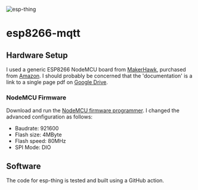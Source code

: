 ![esp-thing](https://github.com/bigginge/esp8266-mqtt/workflows/esp-thing/badge.svg?branch=master)

# esp8266-mqtt

## Hardware Setup
I used a generic ESP8266 NodeMCU board from [MakerHawk](https://www.makerhawk.com/products/makerhawk-3pcs-esp8266-nodemcu-lua-cp2102-esp-12f-wifi-internet-development-board-serial-wireless-module-for-arduino-ide-micropython-new-version "MakerHawk"), purchased from [Amazon](https://www.amazon.co.uk/gp/product/B07M8Q38LK/ref=ppx_yo_dt_b_asin_title_o07_s00?ie=UTF8&psc=1 "Amazon"). I should probably be concerned that the 'documentation' is a link to a single page pdf on [Google Drive](https://drive.google.com/file/d/1LNz-OE40XjNhtsZPzFIFIs9zO3uW4V6P "Google Drive").

### NodeMCU Firmware
Download and run the [NodeMCU firmware programmer](https://github.com/nodemcu/nodemcu-flasher/blob/master/Win64/Release/ESP8266Flasher.exe "NodeMCU programmer"). I changed the advanced configuration as follows:  

* Baudrate: 921600
* Flash size: 4MByte
* Flash speed: 80MHz
* SPI Mode: DIO

## Software

The code for esp-thing is tested and built using a GitHub action.

